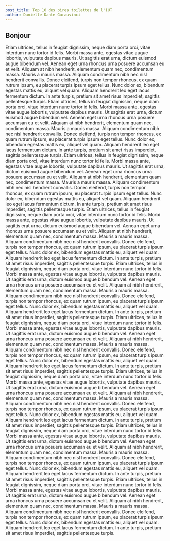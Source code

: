 ```yaml
---
post_title: Top 10 des pires toilettes de l'IUT 
author: Danielle Dante Gurauvinci
---
```


## Bonjour

 Etiam ultrices, tellus in feugiat dignissim, neque diam porta orci, vitae interdum nunc tortor id felis. Morbi massa ante, egestas vitae augue lobortis, vulputate dapibus mauris. Ut sagittis erat urna, dictum euismod augue bibendum vel. Aenean eget urna rhoncus urna posuere accumsan eu et velit. Aliquam at nibh hendrerit, elementum quam nec, condimentum massa. Mauris a mauris massa. Aliquam condimentum nibh nec nisl hendrerit convallis. Donec eleifend, turpis non tempor rhoncus, ex quam rutrum ipsum, eu placerat turpis ipsum eget tellus. Nunc dolor ex, bibendum egestas mattis eu, aliquet vel quam. Aliquam hendrerit leo eget lacus fermentum dictum. In ante turpis, pretium sit amet risus imperdiet, sagittis pellentesque turpis.  Etiam ultrices, tellus in feugiat dignissim, neque diam porta orci, vitae interdum nunc tortor id felis. Morbi massa ante, egestas vitae augue lobortis, vulputate dapibus mauris. Ut sagittis erat urna, dictum euismod augue bibendum vel. Aenean eget urna rhoncus urna posuere accumsan eu et velit. Aliquam at nibh hendrerit, elementum quam nec, condimentum massa. Mauris a mauris massa. Aliquam condimentum nibh nec nisl hendrerit convallis. Donec eleifend, turpis non tempor rhoncus, ex quam rutrum ipsum, eu placerat turpis ipsum eget tellus. Nunc dolor ex, bibendum egestas mattis eu, aliquet vel quam. Aliquam hendrerit leo eget lacus fermentum dictum. In ante turpis, pretium sit amet risus imperdiet, sagittis pellentesque turpis.  Etiam ultrices, tellus in feugiat dignissim, neque diam porta orci, vitae interdum nunc tortor id felis. Morbi massa ante, egestas vitae augue lobortis, vulputate dapibus mauris. Ut sagittis erat urna, dictum euismod augue bibendum vel. Aenean eget urna rhoncus urna posuere accumsan eu et velit. Aliquam at nibh hendrerit, elementum quam nec, condimentum massa. Mauris a mauris massa. Aliquam condimentum nibh nec nisl hendrerit convallis. Donec eleifend, turpis non tempor rhoncus, ex quam rutrum ipsum, eu placerat turpis ipsum eget tellus. Nunc dolor ex, bibendum egestas mattis eu, aliquet vel quam. Aliquam hendrerit leo eget lacus fermentum dictum. In ante turpis, pretium sit amet risus imperdiet, sagittis pellentesque turpis.  Etiam ultrices, tellus in feugiat dignissim, neque diam porta orci, vitae interdum nunc tortor id felis. Morbi massa ante, egestas vitae augue lobortis, vulputate dapibus mauris. Ut sagittis erat urna, dictum euismod augue bibendum vel. Aenean eget urna rhoncus urna posuere accumsan eu et velit. Aliquam at nibh hendrerit, elementum quam nec, condimentum massa. Mauris a mauris massa. Aliquam condimentum nibh nec nisl hendrerit convallis. Donec eleifend, turpis non tempor rhoncus, ex quam rutrum ipsum, eu placerat turpis ipsum eget tellus. Nunc dolor ex, bibendum egestas mattis eu, aliquet vel quam. Aliquam hendrerit leo eget lacus fermentum dictum. In ante turpis, pretium sit amet risus imperdiet, sagittis pellentesque turpis.  Etiam ultrices, tellus in feugiat dignissim, neque diam porta orci, vitae interdum nunc tortor id felis. Morbi massa ante, egestas vitae augue lobortis, vulputate dapibus mauris. Ut sagittis erat urna, dictum euismod augue bibendum vel. Aenean eget urna rhoncus urna posuere accumsan eu et velit. Aliquam at nibh hendrerit, elementum quam nec, condimentum massa. Mauris a mauris massa. Aliquam condimentum nibh nec nisl hendrerit convallis. Donec eleifend, turpis non tempor rhoncus, ex quam rutrum ipsum, eu placerat turpis ipsum eget tellus. Nunc dolor ex, bibendum egestas mattis eu, aliquet vel quam. Aliquam hendrerit leo eget lacus fermentum dictum. In ante turpis, pretium sit amet risus imperdiet, sagittis pellentesque turpis.  Etiam ultrices, tellus in feugiat dignissim, neque diam porta orci, vitae interdum nunc tortor id felis. Morbi massa ante, egestas vitae augue lobortis, vulputate dapibus mauris. Ut sagittis erat urna, dictum euismod augue bibendum vel. Aenean eget urna rhoncus urna posuere accumsan eu et velit. Aliquam at nibh hendrerit, elementum quam nec, condimentum massa. Mauris a mauris massa. Aliquam condimentum nibh nec nisl hendrerit convallis. Donec eleifend, turpis non tempor rhoncus, ex quam rutrum ipsum, eu placerat turpis ipsum eget tellus. Nunc dolor ex, bibendum egestas mattis eu, aliquet vel quam. Aliquam hendrerit leo eget lacus fermentum dictum. In ante turpis, pretium sit amet risus imperdiet, sagittis pellentesque turpis.  Etiam ultrices, tellus in feugiat dignissim, neque diam porta orci, vitae interdum nunc tortor id felis. Morbi massa ante, egestas vitae augue lobortis, vulputate dapibus mauris. Ut sagittis erat urna, dictum euismod augue bibendum vel. Aenean eget urna rhoncus urna posuere accumsan eu et velit. Aliquam at nibh hendrerit, elementum quam nec, condimentum massa. Mauris a mauris massa. Aliquam condimentum nibh nec nisl hendrerit convallis. Donec eleifend, turpis non tempor rhoncus, ex quam rutrum ipsum, eu placerat turpis ipsum eget tellus. Nunc dolor ex, bibendum egestas mattis eu, aliquet vel quam. Aliquam hendrerit leo eget lacus fermentum dictum. In ante turpis, pretium sit amet risus imperdiet, sagittis pellentesque turpis.  Etiam ultrices, tellus in feugiat dignissim, neque diam porta orci, vitae interdum nunc tortor id felis. Morbi massa ante, egestas vitae augue lobortis, vulputate dapibus mauris. Ut sagittis erat urna, dictum euismod augue bibendum vel. Aenean eget urna rhoncus urna posuere accumsan eu et velit. Aliquam at nibh hendrerit, elementum quam nec, condimentum massa. Mauris a mauris massa. Aliquam condimentum nibh nec nisl hendrerit convallis. Donec eleifend, turpis non tempor rhoncus, ex quam rutrum ipsum, eu placerat turpis ipsum eget tellus. Nunc dolor ex, bibendum egestas mattis eu, aliquet vel quam. Aliquam hendrerit leo eget lacus fermentum dictum. In ante turpis, pretium sit amet risus imperdiet, sagittis pellentesque turpis.  Etiam ultrices, tellus in feugiat dignissim, neque diam porta orci, vitae interdum nunc tortor id felis. Morbi massa ante, egestas vitae augue lobortis, vulputate dapibus mauris. Ut sagittis erat urna, dictum euismod augue bibendum vel. Aenean eget urna rhoncus urna posuere accumsan eu et velit. Aliquam at nibh hendrerit, elementum quam nec, condimentum massa. Mauris a mauris massa. Aliquam condimentum nibh nec nisl hendrerit convallis. Donec eleifend, turpis non tempor rhoncus, ex quam rutrum ipsum, eu placerat turpis ipsum eget tellus. Nunc dolor ex, bibendum egestas mattis eu, aliquet vel quam. Aliquam hendrerit leo eget lacus fermentum dictum. In ante turpis, pretium sit amet risus imperdiet, sagittis pellentesque turpis. 